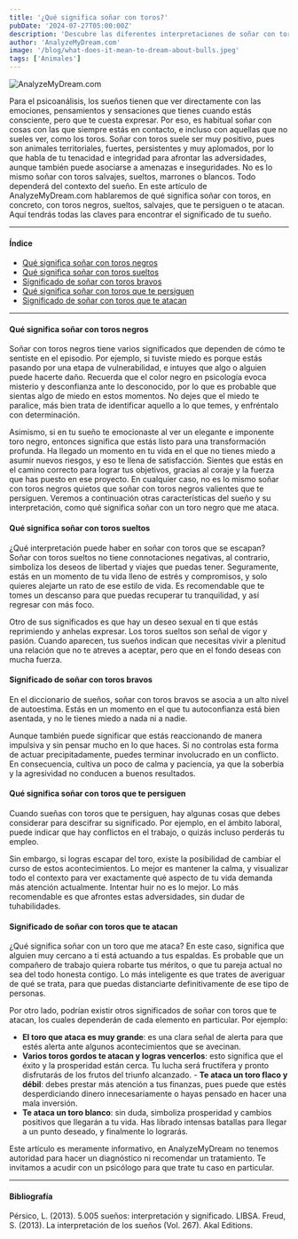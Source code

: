 ```yaml
---
title: '¿Qué significa soñar con toros?'
pubDate: '2024-07-27T05:00:00Z'
description: 'Descubre las diferentes interpretaciones de soñar con toros, desde la fuerza y ​​la tenacidad hasta las amenazas e inseguridades.'
author: 'AnalyzeMyDream.com'
image: '/blog/what-does-it-mean-to-dream-about-bulls.jpeg'
tags: ['Animales']
---
```


![AnalyzeMyDream.com](/blog/what-does-it-mean-to-dream-about-bulls.jpeg)

Para el psicoanálisis, los sueños tienen que ver directamente con las emociones, pensamientos y sensaciones que tienes cuando estás consciente, pero que te cuesta expresar. Por eso, es habitual soñar con cosas con las que siempre estás en contacto, e incluso con aquellas que no sueles ver, como los toros. Soñar con toros suele ser muy positivo, pues son animales territoriales, fuertes, persistentes y muy aplomados, por lo que habla de tu tenacidad e integridad para afrontar las adversidades, aunque también puede asociarse a amenazas e inseguridades. No es lo mismo soñar con toros salvajes, sueltos, marrones o blancos. Todo dependerá del contexto del sueño. En este artículo de AnalyzeMyDream.com hablaremos de qué significa soñar con toros, en concreto, con toros negros, sueltos, salvajes, que te persiguen o te atacan. Aquí tendrás todas las claves para encontrar el significado de tu sueño.

---

#### Índice

- [Qué significa soñar con toros negros](#que-significa-soñar-con-toros-negros)
- [Qué significa soñar con toros sueltos](#que-significa-soñar-con-toros-sueltos)
- [Significado de soñar con toros bravos](#significado-de-soñar-con-toros-bravos)
- [Qué significa soñar con toros que te persiguen](#que-significa-soñar-con-toros-que-te-persiguen)
- [Significado de soñar con toros que te atacan](#significado-de-soñar-con-toros-que-te-atacan)

---

#### Qué significa soñar con toros negros

Soñar con toros negros tiene varios significados que dependen de cómo te sentiste en el episodio. Por ejemplo, si tuviste miedo es porque estás pasando por una etapa de vulnerabilidad, e intuyes que algo o alguien puede hacerte daño. Recuerda que el color negro en psicología evoca misterio y desconfianza ante lo desconocido, por lo que es probable que sientas algo de miedo en estos momentos. No dejes que el miedo te paralice, más bien trata de identificar aquello a lo que temes, y enfréntalo con determinación. 

Asimismo, si en tu sueño te emocionaste al ver un elegante e imponente toro negro, entonces significa que estás listo para una transformación profunda. Ha llegado un momento en tu vida en el que no tienes miedo a asumir nuevos riesgos, y eso te llena de satisfacción. Sientes que estás en el camino correcto para lograr tus objetivos, gracias al coraje y la fuerza que has puesto en ese proyecto. En cualquier caso, no es lo mismo soñar con toros negros quietos que soñar con toros negros valientes que te persiguen. Veremos a continuación otras características del sueño y su interpretación, como qué significa soñar con un toro negro que me ataca. 

#### Qué significa soñar con toros sueltos

¿Qué interpretación puede haber en soñar con toros que se escapan? Soñar con toros sueltos no tiene connotaciones negativas, al contrario, simboliza los deseos de libertad y viajes que puedas tener. Seguramente, estás en un momento de tu vida lleno de estrés y compromisos, y solo quieres alejarte un rato de ese estilo de vida. Es recomendable que te tomes un descanso para que puedas recuperar tu tranquilidad, y así regresar con más foco.

Otro de sus significados es que hay un deseo sexual en ti que estás reprimiendo y anhelas expresar. Los toros sueltos son señal de vigor y pasión. Cuando aparecen, tus sueños indican que necesitas vivir a plenitud una relación que no te atreves a aceptar, pero que en el fondo deseas con mucha fuerza.

#### Significado de soñar con toros bravos

En el diccionario de sueños, soñar con toros bravos se asocia a un alto nivel de autoestima. Estás en un momento en el que tu autoconfianza está bien asentada, y no le tienes miedo a nada ni a nadie. 

Aunque también puede significar que estás reaccionando de manera impulsiva y sin pensar mucho en lo que haces. Si no controlas esta forma de actuar precipitadamente, puedes terminar involucrado en un conflicto. En consecuencia, cultiva un poco de calma y paciencia, ya que la soberbia y la agresividad no conducen a buenos resultados. 

#### Qué significa soñar con toros que te persiguen

Cuando sueñas con toros que te persiguen, hay algunas cosas que debes considerar para descifrar su significado. Por ejemplo, en el ámbito laboral, puede indicar que hay conflictos en el trabajo, o quizás incluso perderás tu empleo. 

Sin embargo, si logras escapar del toro, existe la posibilidad de cambiar el curso de estos acontecimientos. Lo mejor es mantener la calma, y ​​visualizar todo el contexto para ver exactamente qué aspecto de tu vida demanda más atención actualmente. Intentar huir no es lo mejor. Lo más recomendable es que afrontes estas adversidades, sin dudar de tuhabilidades.

#### Significado de soñar con toros que te atacan

¿Qué significa soñar con un toro que me ataca? En este caso, significa que alguien muy cercano a ti está actuando a tus espaldas. Es probable que un compañero de trabajo quiera robarte tus méritos, o que tu pareja actual no sea del todo honesta contigo. Lo más inteligente es que trates de averiguar de qué se trata, para que puedas distanciarte definitivamente de ese tipo de personas.

Por otro lado, podrían existir otros significados de soñar con toros que te atacan, los cuales dependerán de cada elemento en particular. Por ejemplo:

- **El toro que ataca es muy grande**: es una clara señal de alerta para que estés alerta ante algunos acontecimientos que se avecinan.
- **Varios toros gordos te atacan y logras vencerlos**: esto significa que el éxito y la prosperidad están cerca. Tu lucha será fructífera y pronto disfrutarás de los frutos del triunfo alcanzado. - **Te ataca un toro flaco y débil**: debes prestar más atención a tus finanzas, pues puede que estés desperdiciando dinero innecesariamente o hayas pensado en hacer una mala inversión.
- **Te ataca un toro blanco**: sin duda, simboliza prosperidad y cambios positivos que llegarán a tu vida. Has librado intensas batallas para llegar a un punto deseado, y finalmente lo lograrás.

Este artículo es meramente informativo, en AnalyzeMyDream no tenemos autoridad para hacer un diagnóstico ni recomendar un tratamiento. Te invitamos a acudir con un psicólogo para que trate tu caso en particular.

---

#### Bibliografía

Pérsico, L. (2013). 5.005 sueños: interpretación y significado. LIBSA. 
Freud, S. (2013). La interpretación de los sueños (Vol. 267). Akal Editions.